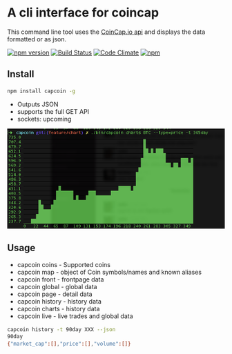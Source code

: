 # A cli interface for coincap

This command line tool uses the [CoinCap.io api](https://github.com/CoinCapDev/CoinCap.io) and displays the data formatted or as json.

[![npm version](https://badge.fury.io/js/capcoin.svg)](https://badge.fury.io/js/capcoin) [![Build Status](https://travis-ci.org/sebs/capcoin.svg?branch=master)](https://travis-ci.org/sebs/capcoin) [![Code Climate](https://codeclimate.com/github/sebs/capcoin/badges/gpa.svg)](https://codeclimate.com/github/sebs/capcoin)
[![npm](https://img.shields.io/npm/dt/capcoin.svg?maxAge=2592000)]()

## Install

```bash
npm install capcoin -g
```

* Outputs JSON
* supports the full GET API
* sockets: upcoming


![capcoin cli](./capcoin-cli.png "Comes with charts")

## Usage

* capcoin coins - Supported coins
* capcoin map - object of Coin symbols/names and known aliases
* capcoin front - frontpage data
* capcoin global - global data
* capcoin page - detail data
* capcoin history - history data
* capcoin charts - history data
* capcoin live - live trades and global data


```bash
capcoin history -t 90day XXX --json
90day
{"market_cap":[],"price":[],"volume":[]}
```
